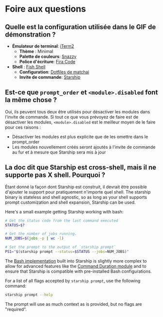# Foire aux questions

## Quelle est la configuration utilisée dans le GIF de démonstration ?

- **Émulateur de terminal**: [iTerm2](https://iterm2.com/)
  - **Thème** : Minimal
  - **Palette de couleurs**: [Snazzy](https://github.com/sindresorhus/iterm2-snazzy)
  - **Police d'écriture**: [Fira Code](https://github.com/tonsky/FiraCode)
- **Shell** : [Fish Shell](https://fishshell.com/)
  - **Configuration**: [Dotfiles de matchai](https://github.com/matchai/dotfiles/blob/master/.config/fish/config.fish)
  - **Invite de commande**: [Starship](https://starship.rs/)

## Est-ce que `prompt_order` et `<module>.disabled` font la même chose ?

Oui, ils peuvent tous deux être utilisés pour désactiver les modules dans l'invite de commande. Si tout ce que vous prévoyez de faire est de désactiver les modules, `<module>.disabled` est le meilleur moyen de le faire pour ces raisons :

- Désactiver les modules est plus explicite que de les omettre dans le prompt_order
- Les modules nouvellement créés seront ajoutés à l'invite de commande au fur et à mesure que Starship sera mis à jour

## La doc dit que Starship est cross-shell, mais il ne supporte pas X shell. Pourquoi ?

Étant donné la façon dont Starship est construit, il devrait être possible d'ajouter le support pour pratiquement n'importe quel shell. The starship binary is stateless and shell agnostic, so as long as your shell supports prompt customization and shell expansion, Starship can be used.

Here's a small example getting Starship working with bash:

```sh
# Get the status code from the last command executed
STATUS=$?

# Get the number of jobs running.
NUM_JOBS=$(jobs -p | wc -l)

# Set the prompt to the output of `starship prompt`
PS1="$(starship prompt --status=$STATUS --jobs=NUM_JOBS)"
```

The [Bash implementation](https://github.com/starship/starship/blob/master/src/init/starship.bash) built into Starship is slightly more complex to allow for advanced features like the [Command Duration module](https://starship.rs/config/#Command-Duration) and to ensure that Starship is compatible with pre-installed Bash configurations.

For a list of all flags accepted by `starship prompt`, use the following command:

```sh
starship prompt --help
```

The prompt will use as much context as is provided, but no flags are "required".
